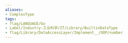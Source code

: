 ```yaml
---
aliases:
- ComplexType
tags:
- flag/LANGUAGE/Go
- Label/Industry-工业科学/IT/Library/BuiltinDataType
- flag/Library/DataAccessLayer/Implement__/OOP/number
---
```

